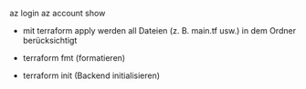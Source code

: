 az login
az account show

- mit terraform apply werden all Dateien (z. B. main.tf usw.) in dem Ordner berücksichtigt

- terraform fmt (formatieren)

- terraform init (Backend initialisieren)